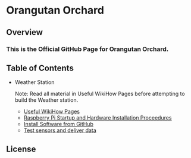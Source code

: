# Orangutan Orchard
## Overview
### This is the Official GitHub Page for Orangutan Orchard.


## Table of Contents
* Weather Station

  Note: Read all material in Useful WikiHow Pages before attempting to build the Weather station.
  * [Useful WikiHow Pages](pages/software_hardware_install/wikihow.md)
  * [Raspberry Pi Startup and Hardware Installation Proceedures](pages/software_hardware_install/software_hardware_install.md)
  * [Install Software from GitHub](pages/software_hardware_install/use_github)
  * [Test sensors and deliver data](pages/software_hardware_install/calibrate_test_sensors)

## License